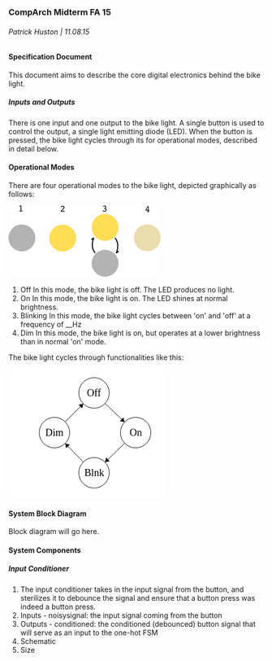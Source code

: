 ### CompArch Midterm FA 15
###### Patrick Huston | 11.08.15

#### Specification Document

This document aims to describe the core digital electronics behind the bike light. 

##### Inputs and Outputs
There is one input and one output to the bike light. A single button is used to control the output, a single light emitting diode (LED). When the button is pressed, the bike light cycles through its for operational modes, described in detail below.

#### Operational Modes
There are four operational modes to the bike light, depicted graphically as follows:

![System Diagram](/Midterm/img/system_diagram.png "Bike Light System Diagram")

1. Off
  In this mode, the bike light is off. The LED produces no light.
2. On
  In this mode, the bike light is on. The LED shines at normal brightness.
3. Blinking
  In this mode, the bike light cycles between 'on' and 'off' at a frequency of __Hz
4. Dim
  In this mode, the bike light is on, but operates at a lower brightness than in normal 'on' mode.

The bike light cycles through functionalities like this:

![FSM Diagram](/Midterm/img/fsm_flow.png "FSM Diagram")

#### System Block Diagram

Block diagram will go here.

#### System Components

##### Input Conditioner
1. The input conditioner takes in the input signal from the button, and sterilizes it to debounce the signal and ensure that a button press was indeed a button press. 
2. Inputs - noisysignal: the input signal coming from the button
3. Outputs - conditioned: the conditioned (debounced) button signal that will serve as an input to the one-hot FSM
4. Schematic
5. Size
